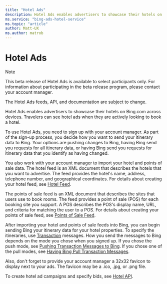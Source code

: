 ```yaml
---
title: "Hotel Ads"
description: Hotel Ads enables advertisers to showcase their hotels on Bing.com across devices.
ms.service: "bing-ads-hotel-service"
ms.topic: "article"
author: Matt-UX
ms.author: matrob
---
```


# Hotel Ads

> [!NOTE]
> This beta release of Hotel Ads is available to select participants only. For information about participating in the beta release program, please contact your account manager.
>
> The Hotel Ads feeds, API, and documentation are subject to change.

Hotel Ads enables advertisers to showcase their hotels on Bing.com across devices. Travelers can see hotel ads when they are actively looking to book a hotel.

To use Hotel Ads, you need to sign up with your account manager. As part of the sign-up process, you decide how you want to send your itinerary data to Bing. Your options are pushing changes to Bing, having Bing send you requests for all itinerary data, or having Bing send you requests for itinerary data that you identify as having changed. 

You also work with your account manager to import your hotel and points of sale data. The hotel feed is an XML document that describes the hotels that you want to advertise. The feed provides the hotel's name, address, telephone number, and geographical coordinates. For details about creating your hotel feed, see [Hotel Feed](../hotel-feed/hotel-feed.md).

The points of sale feed is an XML document that describes the sites that users use to book rooms. The feed provides a point of sale (POS) for each booking site you support. A POS describes the POS's display name, URL, and criteria for matching the user to a POS. For details about creating your points of sale feed, see [Points of Sale Feed](../pos-feed/pos-feed.md). 

After importing your hotel and points of sale feeds into Bing, you can begin sending Bing your itinerary data for your hotel properties. To specify the itineraries, use [Transaction](../transaction-message/transaction-message.md) messages. How you send the messages to Bing depends on the mode you chose when you signed up. If you chose the push mode, see [Pushing Transaction Messages to Bing](../transaction-message/push-transaction-message.md). If you chose one of the pull modes, see [Having Bing Pull Transaction Messages](../transaction-message/pull-transaction-message.md).

Also, don't forget to provide your account manager a 32x32 favicon to display next to your ads. The favicon may be a .ico, .jpg, or .png file.

To create hotel ad campaigns and specify bids, see [Hotel API](../hotel-service/hotel-api.md).
